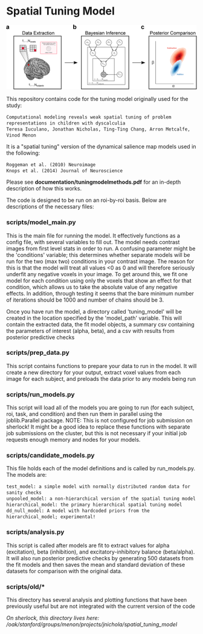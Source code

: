 # Spatial Tuning Model
![alt text](https://github.com/StanfordCosyne/spatial_tuning_model/blob/fc2698ac556504eb84e887d9e1ac6af6496939b3/figures/methods_figure.png)



This repository contains code for the tuning model originally used for the study:

    Computational modeling reveals weak spatial tuning of problem representations in children with dyscalculia
    Teresa Iuculano, Jonathan Nicholas, Ting-Ting Chang, Arron Metcalfe, Vinod Menon

It is a "spatial tuning" version of the dynamical salience map models used in the following:

    Roggeman et al. (2010) Neuroimage
    Knops et al. (2014) Journal of Neuroscience

Please see **documentation/tuningmodelmethods.pdf** for an in-depth description of how this works.

The code is designed to be run on an roi-by-roi basis. Below are descriptions of the necessary files:

### scripts/model_main.py
This is the main file for running the model. It effectively functions as a config file, with several
variables to fill out. The model needs contrast images from first level stats in order to run. A confusing
parameter might be the 'conditions' variable; this determines whether separate models will be run for the
two (max two) conditions in your contrast image. The reason for this is that the model will treat all values
<0 as 0 and will therefore seriously underfit any negative voxels in your image. To get around this, we
fit one model for each condition using only the voxels that show an effect for that condition, which allows
us to take the absolute value of any negative effects. In addition, through testing it seems that the bare
minimum number of iterations should be 1000 and number of chains should be 3.

Once you have run the model, a directory called 'tuning_model' will be created in the location specified
by the 'model_path' variable. This will contain the extracted data, the fit model objects, a summary csv
containing the parameters of interest (alpha, beta), and a csv with results from posterior predictive checks

### scripts/prep_data.py
This script contains functions to prepare your data to run in the model. It will create a new directory
for your output, extract voxel values from each image for each subject, and preloads the data prior to
any models being run

### scripts/run_models.py
This script will load all of the models you are going to run (for each subject, roi, task, and condition)
and then run them in parallel using the joblib.Parallel package. NOTE: This is not configured for job
submission on sherlock! It might be a good idea to replace these functions with separate job submissions
on the cluster, but this is not necessary if your initial job requests enough memory and nodes for your models.

### scripts/candidate_models.py
This file holds each of the model definitions and is called by run_models.py. The models are:

    test_model: a simple model with normally distributed random data for sanity checks
    unpooled_model: a non-hierarchical version of the spatial tuning model
    hierarchical_model: the primary hierarchical spatial tuning model    
    dd_null_model: A model with hardcoded priors from the hierarchical_model; experimental!

### scripts/analysis.py
This script is called after models are fit to extract values for alpha (excitation), beta (inhibition),
and excitatory-inhibitory balance (beta/alpha). It will also run posterior predictive checks by 
generating 500 datasets from the fit models and then saves the mean and standard deviation of these
datasets for comparison with the original data.

### scripts/old/*
This directory has several analysis and plotting functions that have been previously useful but are
not integrated with the current version of the code

*On sherlock, this directory lives here: /oak/stanford/groups/menon/projects/jnichola/spatial_tuning_model*
